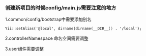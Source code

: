### 创建新项目的时候config/main.js需要注意的地方

1.common/config/bootstrap中需要添加别名

```
Yii::setAlias('@local', dirname(dirname(__DIR__)) . '/local');
```

2.controllerNamespace 命名空间需要调整

3.user组件需要调整